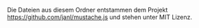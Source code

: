 Die Dateien aus diesem Ordner entstammen dem Projekt https://github.com/janl/mustache.js und stehen unter MIT Lizenz.
